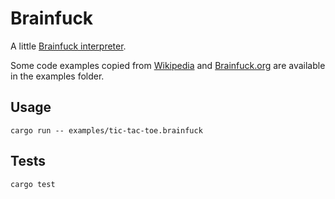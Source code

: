 # Brainfuck

A little [Brainfuck interpreter](https://en.wikipedia.org/wiki/Brainfuck).

Some code examples copied from [Wikipedia](https://en.wikipedia.org/wiki/Brainfuck) and [Brainfuck.org](http://brainfuck.org/) are available in the examples folder. 

## Usage

```
cargo run -- examples/tic-tac-toe.brainfuck
```

## Tests

```
cargo test
```
